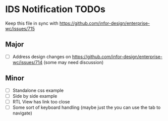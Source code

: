 # IDS Notification TODOs

Keep this file in sync with https://github.com/infor-design/enterprise-wc/issues/715

## Major

- [ ] Address design changes on https://github.com/infor-design/enterprise-wc/issues/714 (some may need discussion)

## Minor

- [ ] Standalone css example
- [ ] Side by side example
- [ ] RTL View has link too close
- [ ] Some sort of keyboard handling (maybe just the you can use the tab to navigate)
